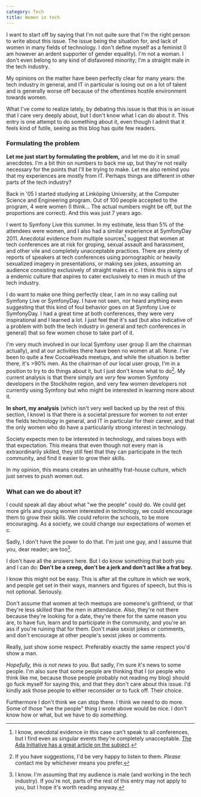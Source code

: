 ```yaml
---
category: Tech
title: Women in tech
---
```


I want to start off by saying that I'm not quite sure that I'm the right person to write about this issue. The issue being the situation for, and lack of women in many fields of technology. I don't define myself as a feminist (I am however an ardent supporter of gender equality). I'm not a woman. I don't even belong to any kind of disfavored minority; I'm a straight male in the tech industry.

My opinions on the matter have been perfectly clear for many years: the tech industry in general, and IT in particular is losing out on a lot of talent and is generally worse off because of the oftentimes hostile environment towards women.

What I've come to realize lately, by debating this issue is that this is an issue that I care very deeply about, but I don't know what I can do about it. This entry is one attempt to do something about it, even though I admit that it feels kind of futile, seeing as this blog has quite few readers.

### Formulating the problem

**Let me just start by formulating the problem,** and let me do it in small anecdotes. I'm a bit thin on numbers to back me up, but they're not really necessary for the points that I'll be trying to make. Let me also remind you that my experiences are mostly from IT. Perhaps things are different in other parts of the tech industry?

Back in '05 I started studying at Linköping University, at the Computer Science and Engineering program. Out of 100 people accepted to the program, 4 were women (I think… The actual numbers might be off, but the proportions are correct). And this was just 7 years ago.

I went to Symfony Live this summer. In my estimate, less than 5% of the attendees were women, and I also had a similar experience at SymfonyDay 2011. Anecdotal evidence from multiple sources[^1] suggest that women at tech conferences are at risk for groping, sexual assault and harassment, and other vile and completely unacceptable practices. There are plenty of reports of speakers at tech conferences using pornographic or heavily sexualized imagery in presentations, or making sex jokes, assuming an audience consisting exclusively of straight males et c. I think this is signs of a endemic culture that aspires to cater exclusively to men in much of the tech industry. 

I do want to make one thing perfectly clear, I am in no way calling out Symfony Live or SymfonyDay. I have not seen, nor heard anything even suggesting that this kind of foul behavior goes on at Symfony Live or SymfonyDay. I had a great time at both conferences, they were very inspirational and I learned a lot. I just feel that it's sad (but also indicative of a problem with both the tech industry in general and tech conferences in general) that so few women chose to take part of it.

I'm very much involved in our local Symfony user group (I am the chairman actually), and at our activities there have been no women at all. None. I've been to quite a  few CocoaHeads meetups, and while the situation is better there, it's >90% men. As the chairman of our local user group, I'm in a position to try to do things about it, but I just don't know what to do[^2]. My current analysis is that there simply are *very* few women Symfony developers in the Stockholm region, and very few  women developers not currently using Symfony but who might be interested in learning more about it.

**In short, my analysis** (which isn't very well backed up by the rest of this section, I know) is that there is a societal pressure for women to not enter the fields technology in general, and IT in particular for their career, and that the only women who do have a particularily strong interest in technology.

Society expects men to be interested in technology, and raises boys with that expectation. This means that even though not every man is extraordinarily skilled, they still feel that they can participate in the tech community, and find it easier to grow their skills.

In my opinion, this means creates an unhealthy frat-house culture, which just serves to push women out.

### What can we do about it?

I could speak all day about what "we the people" could do. We could get more girls and young women interested in technology, we could encourage them to grow their skills.  We could reform the schools, to be more encouraging. As a society, we could change our expectations of women et c.

Sadly, I don't have the power to do that. I'm just one guy, and I assume that you, dear reader; are too[^3]. 

I don't have all the answers here. But I do know something that both you and I can do: **Don't be a creep, don't be a jerk and don't act like a frat boy.**

I know this might not be easy. This is after all the culture in which we work, and people get set in their ways, manners and figures of speech, but this is not optional. Seriously.

Don't assume that women at tech meetups are someone's girlfriend, or that they're less skilled than the men in attendance. Also, they're not there because they're looking for a date, they're there for the same reason you are, to have fun, learn and to participate in the community, and you're an ass if you're ruining that for them. Don't make sexist jokes or comments, and don't encourage at other people's sexist jokes or comments.

Really, just show some respect. Preferably exactly the same respect you'd show a man.

*Hopefully, this is not news to you.* But sadly, I'm sure it's news to some people. I'm also sure that some people are thinking that I (or people who think like me, because those people probably not reading my blog) should go fuck myself for saying this, and that they don't care about this issue. I'd kindly ask those people to either reconsider or to fuck off. Their choice.

Furthermore I don't think we can stop there. I think we need to do more. Some of those "we the people" thing I wrote above would be nice. I don't know how or what, but we have to do *something*.


[^1]: I know, anecdotal evidence in this case can't speak to all conferences, but I find even as singular events they're completely unacceptable. [The Ada Initiative has a great article on the subject](http://adainitiative.org/what-we-do/conference-policies/). 

[^2]: If you have suggestions, I'd be very happy to listen to them. *Please* contact me by whichever means you prefer.

[^3]: I know. I'm assuming that my audience is male (and working in the tech industry). If you're not, parts of the rest of this entry may not apply to you, but I hope it's worth reading anyway.